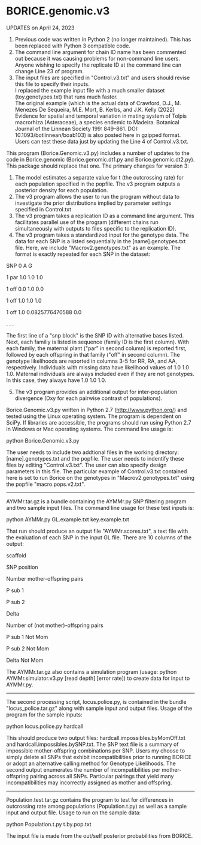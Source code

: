 # BORICE.genomic.v3

UPDATES on April 24, 2023
1.  Previous code was written in Python 2 (no longer maintained).  This has been replaced with Python 3 compatible code.
2.  The command line argument for chain ID name has been commented out because it was causing problems for non-command line users.  Anyone wishing to specify the replicate ID at the command line can change Line 23 of program.
3.  The input files are specified in "Control.v3.txt" and users should revise this file to specify their inputs.  
I replaced the example input file with a much smaller dataset (toy.genotypes.txt) that runs much faster.  
The original example (which is the actual data of Crawford, D.J., M. Menezes De Sequeira, M.E. Mort, B. Kerbs, and J.K. Kelly (2022) Evidence for spatial and temporal variation in mating system of Tolpis macrorhiza (Asteraceae), a species endemic to Madeira. Botanical Journal of the Linnean Society 199: 849–861. DOI: 10.1093/botlinnean/boab103) is also posted here in gzipped format.  Users can test these data just by updating the Line 4 of Control.v3.txt.



This program (Borice.Genomic.v3.py) includes a number of updates to the code in Borice.genomic (Borice.genomic.dt1.py and Borice.genomic.dt2.py).  This package should replace that one. The primary changes for version 3:

1.  The model estimates a separate value for t (the outcrossing rate) for each population specified in the popfile.  The v3 program outputs a posterior density for each population.
2.  The v3 program allows the user to run the program without data to investigate the prior distributions implied by parameter settings specified in Control.txt
3.  The v3 program takes a replication ID as a command line argument.  This facilitates parallel use of the program (different chains run simultaneously with outputs to files specific to the replication ID).
4.  The v3 program takes a standardized input for the genotype data.  The data for each SNP is a listed sequentially in the [name].genotypes.txt file.  Here, we include "Macrov2.genotypes.txt" as an example.  The format is exactly repeated for each SNP in the dataset:   

SNP	0	A	G

1	par	1.0	1.0	1.0

1	off	0.0	1.0	0.0

1	off	1.0	1.0	1.0

1	off	1.0	0.0825776470588	0.0

.
.
.

The first line of a "snp block" is the SNP ID with alternative bases listed.  Next, each familiy is listed in sequence (family ID is the first column).  With each family, the maternal plant ("par" in second column) is reported first, followed by each offspring in that family ("off" in second column).  The genotype likelihoods are reported in columns 3-5 for RR, RA, and AA, respectively.  Individuals with missing data have likelihood values of 1.0 1.0 1.0.  Maternal individuals are always included even if they are not genotypes.  In this case, they always have 1.0 1.0 1.0.

5.  The v3 program provides an additional output for inter-population divergence (Dxy for each pairwise contrast of populations).


Borice.Genomic.v3.py written in Python 2.7 (http://www.python.org/) and tested using the Linux operating system.  The program is dependent on SciPy.
If libraries are accessible, the programs should run using Python 2.7 in Windows or Mac operating systems. The command line usage is:

python Borice.Genomic.v3.py

The user needs to include two addtional files in the working directory: [name].genotypes.txt and the popfile.  The user needs to indentify these files by editing "Control.v3.txt".  The user can also specify design parameters in this file.  The particular example of Control.v3.txt contained here is set to run Borice on the genotypes in "Macrov2.genotypes.txt" using the popfile "macro.pops.v2.txt".

----------------

AYMMr.tar.gz is a bundle containing the AYMMr.py SNP filtering program and two sample input files.  The command line usage for these test inputs is:

python AYMMr.py GL.example.txt key.example.txt

That run should produce an output file "AYMMr.scores.txt", a text file with the evaluation of each SNP in the input GL file.  There are 10 columns of the output: 

scaffold

SNP position

Number mother-offspring pairs 

P sub 1

P sub 2

Delta

Number of (not mother)-offspring pairs 

P sub 1 Not Mom

P sub 2 Not Mom

Delta Not Mom

The AYMMr.tar.gz also contains a simulation program (usage: python AYMMr.simulator.v3.py [read depth] [error rate]) to create data for input to AYMMr.py.

-------------------------------

The second processing script, locus.police.py, is contained in the bundle "locus_police.tar.gz" along with sample input and output files.  Usage of the program for the sample inputs:

python locus.police.py hardcall

This should produce two output files: hardcall.impossibles.byMomOff.txt and hardcall.impossibles.bySNP.txt.  The SNP text file is a summary of impossible mother-offspring combinations per SNP.  Users my choose to simply delete all SNPs that exhibit incompatibilities prior to running BORICE or adopt an alternative calling method for Genotype Likelihoods.  The second output enumerates the number of incompatibilities per mother-offspring pairing across all SNPs.  Particular pairings that yield many incompatibilities may incorrectly assigned as mother and offspring.


--------------------------------------

Population.test.tar.gz contains the program to test for differences in outcrossing rate among populations (Population.t.py) as well as a sample input and output file.  Usage to run on the sample data:

python Population.t.py t.by.pop.txt

The input file is made from the out/self posterior probabilities from BORICE.


